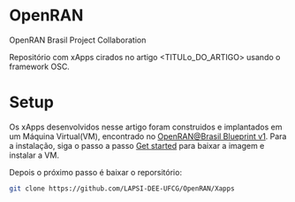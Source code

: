 # OpenRAN
OpenRAN Brasil Project Collaboration

 Repositório com xApps cirados no artigo <TITULo_DO_ARTIGO>  usando o framework OSC.

# Setup

Os xApps desenvolvidos nesse artigo foram construidos e implantados em um Máquina Virtual(VM), encontrado no [OpenRAN@Brasil Blueprint v1](https://github.com/LABORA-INF-UFG/openran-br-blueprint/wiki/OpenRAN@Brasil-Blueprint-v1). Para a instalação, siga o passo a passo  [Get started](https://github.com/LABORA-INF-UFG/openran-br-blueprint/wiki/OpenRAN@Brasil-Blueprint-v1#get-started) para baixar a imagem e instalar a VM.

Depois o próximo passo é baixar o reporsitório: 

```bash
git clone https://github.com/LAPSI-DEE-UFCG/OpenRAN/Xapps
```
